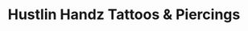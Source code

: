 ---
title: "Hustlin Handz Tattoos & Piercings"
url: /milwaukee/hustlin-handz-tattoos-and-piercings/
shop: tattoo
---